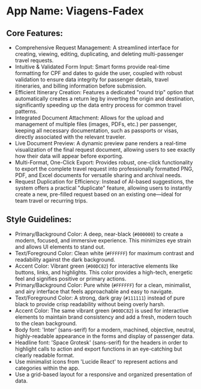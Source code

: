 # **App Name**: Viagens-Fadex

## Core Features:

- Comprehensive Request Management: A streamlined interface for creating, viewing, editing, duplicating, and deleting multi-passenger travel requests.
- Intuitive & Validated Form Input: Smart forms provide real-time formatting for CPF and dates to guide the user, coupled with robust validation to ensure data integrity for passenger details, travel itineraries, and billing information before submission.
- Efficient Itinerary Creation: Features a dedicated "round trip" option that automatically creates a return leg by inverting the origin and destination, significantly speeding up the data entry process for common travel patterns.
- Integrated Document Attachment: Allows for the upload and management of multiple files (images, PDFs, etc.) per passenger, keeping all necessary documentation, such as passports or visas, directly associated with the relevant traveler.
- Live Document Preview: A dynamic preview pane renders a real-time visualization of the final request document, allowing users to see exactly how their data will appear before exporting.
- Multi-Format, One-Click Export: Provides robust, one-click functionality to export the complete travel request into professionally formatted PNG, PDF, and Excel documents for versatile sharing and archival needs.
- Request Duplication for Efficiency: Instead of AI-based suggestions, the system offers a practical "duplicate" feature, allowing users to instantly create a new, pre-filled request based on an existing one—ideal for team travel or recurring trips.

## Style Guidelines:

- Primary/Background Color: A deep, near-black (`#000000`) to create a modern, focused, and immersive experience. This minimizes eye strain and allows UI elements to stand out.
- Text/Foreground Color: Clean white (`#FFFFFF`) for maximum contrast and readability against the dark background.
- Accent Color: Vibrant green (`#00DC82`) for interactive elements like buttons, links, and highlights. This color provides a high-tech, energetic feel and signifies positive or primary actions.
- Primary/Background Color: Pure white (`#FFFFFF`) for a clean, minimalist, and airy interface that feels approachable and easy to navigate.
- Text/Foreground Color: A strong, dark gray (`#111111`) instead of pure black to provide crisp readability without being overly harsh.
- Accent Color: The same vibrant green (`#00DC82`) is used for interactive elements to maintain brand consistency and add a fresh, modern touch to the clean background.
- Body font: 'Inter' (sans-serif) for a modern, machined, objective, neutral, highly-readable appearance in the forms and display of passenger data.
- Headline font: 'Space Grotesk' (sans-serif) for the headers in order to highlight calls to action and export functions in an eye-catching but clearly readable format.
- Use minimalist icons from 'Lucide React' to represent actions and categories within the app.
- Use a grid-based layout for a responsive and organized presentation of data.